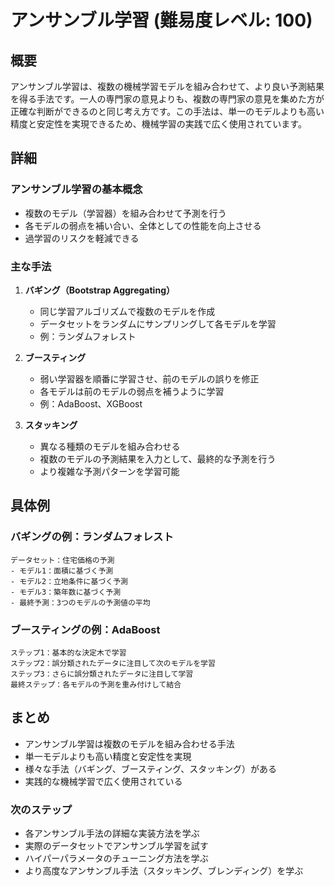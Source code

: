 # アンサンブル学習 (難易度レベル: 100)

## 概要
アンサンブル学習は、複数の機械学習モデルを組み合わせて、より良い予測結果を得る手法です。一人の専門家の意見よりも、複数の専門家の意見を集めた方が正確な判断ができるのと同じ考え方です。この手法は、単一のモデルよりも高い精度と安定性を実現できるため、機械学習の実践で広く使用されています。

## 詳細
### アンサンブル学習の基本概念
- 複数のモデル（学習器）を組み合わせて予測を行う
- 各モデルの弱点を補い合い、全体としての性能を向上させる
- 過学習のリスクを軽減できる

### 主な手法
1. **バギング（Bootstrap Aggregating）**
   - 同じ学習アルゴリズムで複数のモデルを作成
   - データセットをランダムにサンプリングして各モデルを学習
   - 例：ランダムフォレスト

2. **ブースティング**
   - 弱い学習器を順番に学習させ、前のモデルの誤りを修正
   - 各モデルは前のモデルの弱点を補うように学習
   - 例：AdaBoost、XGBoost

3. **スタッキング**
   - 異なる種類のモデルを組み合わせる
   - 複数のモデルの予測結果を入力として、最終的な予測を行う
   - より複雑な予測パターンを学習可能

## 具体例
### バギングの例：ランダムフォレスト
```
データセット：住宅価格の予測
- モデル1：面積に基づく予測
- モデル2：立地条件に基づく予測
- モデル3：築年数に基づく予測
- 最終予測：3つのモデルの予測値の平均
```

### ブースティングの例：AdaBoost
```
ステップ1：基本的な決定木で学習
ステップ2：誤分類されたデータに注目して次のモデルを学習
ステップ3：さらに誤分類されたデータに注目して学習
最終ステップ：各モデルの予測を重み付けして結合
```

## まとめ
- アンサンブル学習は複数のモデルを組み合わせる手法
- 単一モデルよりも高い精度と安定性を実現
- 様々な手法（バギング、ブースティング、スタッキング）がある
- 実践的な機械学習で広く使用されている

### 次のステップ
- 各アンサンブル手法の詳細な実装方法を学ぶ
- 実際のデータセットでアンサンブル学習を試す
- ハイパーパラメータのチューニング方法を学ぶ
- より高度なアンサンブル手法（スタッキング、ブレンディング）を学ぶ 
